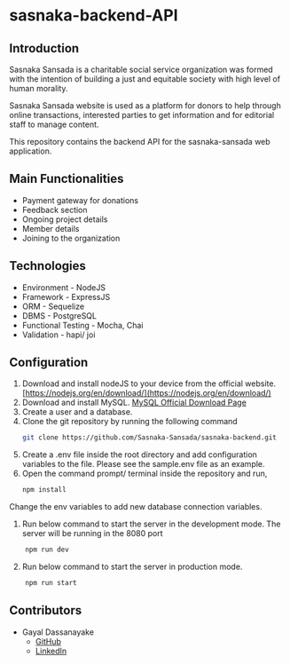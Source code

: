 
# sasnaka-backend-API
## Introduction
Sasnaka Sansada is a charitable social service organization was formed with the intention of building a just and equitable society with high level of human morality. 

Sasnaka Sansada website is used as a platform for donors to help through online transactions, interested parties to get information and for editorial staff to manage content.

This repository contains the backend API for the sasnaka-sansada web application. 

## Main Functionalities
- Payment gateway for donations
- Feedback section
- Ongoing project details
- Member details
- Joining to the organization

## Technologies
- Environment - NodeJS
- Framework - ExpressJS
- ORM - Sequelize
- DBMS - PostgreSQL
- Functional Testing - Mocha, Chai
- Validation - hapi/ joi

##  Configuration
1. Download and install nodeJS to your device from the official website.
[https://nodejs.org/en/download/](https://nodejs.org/en/download/)
2. Download and install MySQL.
[MySQL Official Download Page](https://www.mysql.com/downloads/)
3. Create a user and a database.
4. Clone the git repository by running the following command
	```bash
	git clone https://github.com/Sasnaka-Sansada/sasnaka-backend.git
	```
5. Create a .env file inside the root directory and add configuration variables to the file. Please see the sample.env file as an example.
6. Open the command prompt/ terminal inside the repository and run, 
	```bash 
	npm install
	```

Change the env variables to add new database connection variables.
1.  Run below command to start the server in the development mode. The server will be running in the 8080 port
```bash 
	npm run dev
```
2. Run below command to start the server in production mode.
```bash 
	npm run start
```

## Contributors
- Gayal Dassanayake 
	- [GitHub](https://github.com/gayaldassanayake)
	- [LinkedIn](https://www.linkedin.com/in/gayal-dassanayake/)
